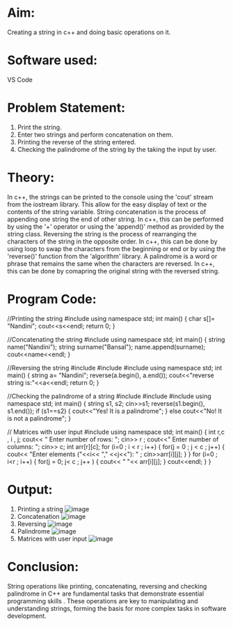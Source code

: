 # Aim:
Creating a string in c++ and doing basic operations on it.

# Software used:
VS Code

# Problem Statement:
1. Print the string.
2. Enter two strings and perform concatenation on them.
3. Printing the reverse of the string entered.
4. Checking the palindrome of the string by the taking the input by user.

# Theory:
In c++, the strings can be printed to the console using the 'cout' stream from the iostream library. This allow for the easy display of text
or the contents of the string variable.
String concatenation is the process of appending one string the end of other string. In c++, this can be performed by using the '+' operator or
using the 'append()' method as provided by the string class.
Reversing the string is the process of rearranging the characters of the string in the opposite order. In c++, this can be done by using
loop to swap the characters from the beginning or end or by using the 'reverse()' function from the 'algorithm' library.
A palindrome is a word or phrase that remains the same when the characters are reversed. In c++, this can be done by comapring the original
string with the reversed string.

# Program Code:
//Printing the string
#include <iostream>
using namespace std;
int main()
{
    char s[]= "Nandini";
    cout<<s<<endl;
    return 0;
}

//Concatenating the string
#include<iostream>
using namespace std;
int main() 
{
    string name("Nandini");
    string surname("Bansal");
    name.append(surname);
    cout<<name<<endl;
}

//Reversing the string
#include<iostream>
#include<string>
#include<algorithm>
using namespace std;
int main()
{
    string a= "Nandini";
    reverse(a.begin(), a.end());
    cout<<"reverse string is:"<<a<<endl;
    return 0;
}

//Checking the palindrome of a string
#include<iostream>
#include<string>
#include<algorithm>
using namespace std;
int main() 
{
    string s1, s2;
    cin>>s1;
    reverse(s1.begin(), s1.end());
    if (s1==s2) 
    {
        cout<<"Yes! It is a palindrome";
    }
    else cout<<"No! It is not a palindrome";
}

// Matrices with user input
#include<iostream>
using namespace std;
int main()
{
    int r,c , i , j;
    cout<< " Enter number of rows: ";
    cin>> r ;
    cout<<" Enter number of columns: ";
    cin>> c;
    int arr[r][c];
    for (i=0 ; i < r ; i++)
    {
        for(j = 0 ; j < c ; j++)
        {
            cout<< "Enter elements ("<<i<< "," <<j<<"): "  ;
            cin>>arr[i][j];
        }
    }
for (i=0 ; i<r ; i++)
{
    for(j = 0; j< c ; j++ )
    { 
        cout<< " "<< arr[i][j];
    }
    cout<<endl;
}
}


# Output:
1. Printing a string
![image](https://github.com/user-attachments/assets/c7449883-9bc6-4126-8f1e-d8e1b9501b43)
2. Concatenation
![image](https://github.com/user-attachments/assets/4999c665-ebcd-4a0e-a8df-2d0b53a8de7a)
3. Reversing
![image](https://github.com/user-attachments/assets/e4bb279a-f091-4010-be6a-0cf6bac6c902)
4. Palindrome
![image](https://github.com/user-attachments/assets/48c86c43-3bf0-4cf6-bb8a-27ed562d2d62)
5. Matrices with user input
![image](https://github.com/user-attachments/assets/1a709e8c-90ec-4d5a-9176-76682e65fd41)

# Conclusion:
String operations like printing, concatenating, reversing and checking palindrome in C++ are fundamental tasks that demonstrate
essential programming skills . These operations are key to manipulating and understanding strings, forming the basis for more complex tasks 
in software development.
